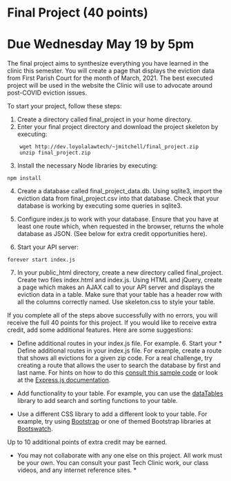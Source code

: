 # Final Project (40 points)

# Due Wednesday May 19 by 5pm

The final project aims to synthesize everything you have learned in the clinic 
this semester. You will create a page that displays the eviction data from 
First Parish Court for the month of March, 2021. The best executed project will 
be used in the website the Clinic will use to advocate around post-COVID 
eviction issues.

To start your project, follow these steps:

1. Create a directory called final_project in your home directory.
2. Enter your final project directory and download the project skeleton by 
   executing:

```
    wget http://dev.loyolalawtech/~jmitchell/final_project.zip
    unzip final_project.zip

```

3. Install the necessary Node libraries by executing:

```
npm install

```

4. Create a database called final_project_data.db. Using 
   sqlite3, import the eviction data from final_project.csv into 
   that database. Check that your database is working by 
   executing some queries in sqlite3.

5. Configure index.js to work with your database. Ensure that you have at least 
   one route which, when requested in the browser, returns the whole database 
   as JSON.  (See below for extra credit opportunities here).

6. Start your API server:

```
forever start index.js
```

7. In your public_html directory, create a new directory called final_project.  
   Create two files index.html and index.js. Using HTML and jQuery, create a 
   page which makes an AJAX call to your API server and displays the eviction 
   data in a table. Make sure that your table has a header row with all the 
   columns correctly named. Use skeleton.css to style your table.

If you complete all of the steps above successfully with no errors, you will 
receive the full 40 points for this project. If you would like to receive extra 
credit, add some additional features. Here are some suggestions:

* Define additional routes in your index.js file. For example. 6. Start your * 
Define additional routes in your index.js file. For example, create a route 
that shows all evictions for a given zip code. For a real challenge, try 
creating a route that allows the user to search the database by first and last 
name. For hints on how to do this [consult this sample 
code](https://gist.github.com/judsonmitchell/2cc46a86f8b9dbe48c9e5613d51e4c7c) 
or look at the [Express.js 
documentation](https://expressjs.com/en/guide/routing.html).

* Add functionality to your table. For example, you can use the 
[dataTables](https://datatables.net/) library to add search and sorting 
functions to your table. 

* Use a different CSS library to add a different look to your table. For 
example, try using [Bootstrap](https://getbootstrap) or one of themed Bootstrap 
libraries at [Bootswatch](https://bootswatch.com/).

Up to 10 additional points of extra credit may be earned.

* You may not collaborate with any one else on this project. All work must be 
your own. You can consult your past Tech Clinic work, our class videos, and any 
internet reference sites. *
